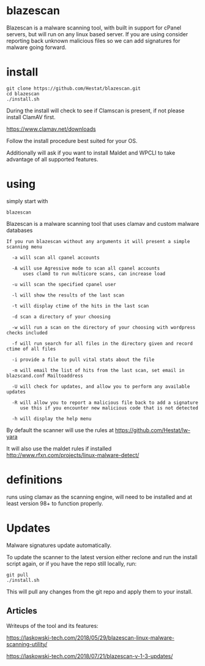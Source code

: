 # blazescan

Blazescan is a malware scanning tool, with built in support for cPanel servers, but will run on any linux based server. If you are using consider reporting back unknown malicious files so we can add signatures for malware going forward.

# install

	git clone https://github.com/Hestat/blazescan.git
	cd blazescan
	./install.sh
	
During the install will check to see if Clamscan is present, if not please install ClamAV first.

https://www.clamav.net/downloads

Follow the install procedure best suited for your OS.

Additionally will ask if you want to install Maldet and WPCLI to take advantage of all supported features.

# using

simply start with 

 ```blazescan```


Blazescan is a malware scanning tool that uses clamav and custom malware databases

	If you run blazescan without any arguments it will present a simple scanning menu
	
  	  -a will scan all cpanel accounts
	
  	  -A will use Agressive mode to scan all cpanel accounts
     	  uses clamd to run multicore scans, can increase load
	
	  -u will scan the specified cpanel user
	
	  -l will show the results of the last scan
	
	  -t will display ctime of the hits in the last scan
	
	  -d scan a directory of your choosing
	
	  -w will run a scan on the directory of your choosing with wordpress checks included
	
	  -f will run search for all files in the directory given and record ctime of all files
	
	  -i provide a file to pull vital stats about the file
	
	  -m will email the list of hits from the last scan, set email in blazscand.conf Mailtoaddress
	
	  -U will check for updates, and allow you to perform any available updates
	
	  -R will allow you to report a malicious file back to add a signature
	     use this if you encounter new malicious code that is not detected
	
	  -h will display the help menu
	

By default the scanner will use the rules at https://github.com/Hestat/lw-yara

It will also use the maldet rules if installed http://www.rfxn.com/projects/linux-malware-detect/



# definitions


runs using clamav as the scanning engine, will need to be installed and at least version 98+ to function properly.

# Updates

Malware signatures update automatically. 

To update the scanner to the latest version either reclone and run the install script again, or if you have the repo still locally, run:

	git pull
	./install.sh

This will pull any changes from the git repo and apply them to your install.

## Articles

Writeups of the tool and its features:

https://laskowski-tech.com/2018/05/29/blazescan-linux-malware-scanning-utility/

https://laskowski-tech.com/2018/07/21/blazescan-v-1-3-updates/
